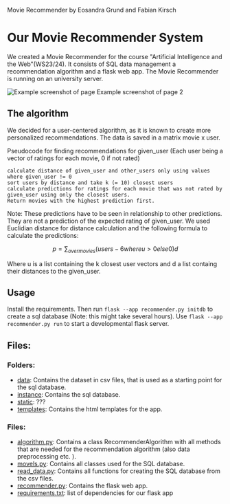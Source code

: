 Movie Recommender by Eosandra Grund and Fabian Kirsch

# Our Movie Recommender System
We created a Movie Recommender for the course "Artificial Intelligence and the Web"(WS23/24). It consists of SQL data management a recommendation algorithm and a flask web app. The Movie Recommender is running on an university server. 

![Example screenshot of page ](Examples/ExampleSearch.png)
Example screenshot of page 2 

## The algorithm
We decided for a user-centered algorithm, as it is known to create more personalized recommendations. The data is saved in a matrix movie x user.

Pseudocode for finding recommendations for given_user (Each user being a vector of ratings for each movie, 0 if not rated)
```
calculate distance of given_user and other_users only using values where given_user != 0
sort users by distance and take k (= 10) closest users
calculate predictions for ratings for each movie that was not rated by given_user using only the closest users. 
Return movies with the highest prediction first. 

```
Note: These predictions have to be seen in relationship to other predictions. They are not a prediction of the expected rating of given_user.
We used Euclidian distance for distance calculation and the following formula to calculate the predictions: 

``` math
p = \sum_{over movies} (users - 6 where u > 0 else 0) d
```
Where u is a list containing the k closest user vectors and d a list containg their distances to the given_user. 

## Usage
Install the requirements. Then run `flask --app recommender.py initdb` to create a sql database (Note: this might take several hours). Use `flask --app recommender.py run` to start a developmental flask server. 

## Files: 
### Folders:
* [data](data): Contains the dataset in csv files, that is used as a starting point for the sql database.
* [instance](instance): Contains the sql database. 
* [static](static): ???
* [templates](templates): Contains the html templates for the app. 

### Files:
* [algorithm.py](algorithm.py): Contains a class RecommenderAlgorithm with all methods that are needed for the recommendation algorithm (also data preprocessing etc. ).
* [movels.py](movels.py): Contains all classes used for the SQL database. 
* [read_data.py](read_data.py): Contains all functions for creating the SQL database from the csv files. 
* [recommender.py](recommender.py): Contains the flask web app. 
* [requirements.txt](requirements.txt): list of dependencies for our flask app